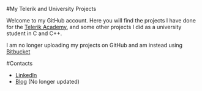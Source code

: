 #My Telerik and University Projects

Welcome to my GitHub account.
Here you will find the projects I have done for the [Telerik Academy](http://telerikacademy.com/), and some other projects I did as a university student in C and C++.

I am no longer uploading my projects on GitHub and am instead using [Bitbucket](https://bitbucket.org/IvanZdravkovBG/)

#Contacts

* [LinkedIn](https://bg.linkedin.com/in/IvanZdravkovBG/)
* [Blog](https://ivanzdravkovbg.wordpress.com/category/it-and-programming/) (No longer updated)
